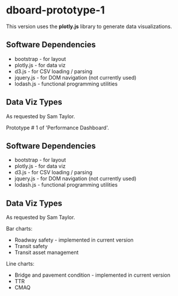 # dboard-prototype-1
This version uses the __plotly.js__ library to generate data visualizations.

## Software Dependencies
* bootstrap - for layout
* plotly.js - for data viz
* d3.js - for CSV loading / parsing
* jquery.js - for DOM navigation \(not currently used\)
* lodash.js - functional programming utilities

## Data Viz Types
As requested by Sam Taylor.

Prototype # 1 of 'Performance Dashboard'.  

## Software Dependencies
* bootstrap - for layout
* plotly.js - for data viz
* d3.js - for CSV loading / parsing
* jquery.js - for DOM navigation \(not currently used\)
* lodash.js - functional programming utilities

## Data Viz Types
As requested by Sam Taylor.

Bar charts:
* Roadway safety - implemented in current version
* Transit safety
* Transit asset management

Line charts:
* Bridge and pavement condition - implemented in current version
* TTR
* CMAQ